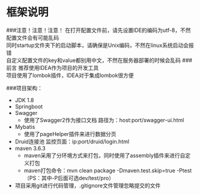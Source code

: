 框架说明
==
###注意！注意！注意！
在打开配置文件前，请先设置IDE的编码为utf-8，不然配置文件会有可能乱码  
同时startup文件夹下的启动脚本，请确保是Unix编码，不然在linux系统启动会报错  
自定义配置文件的key和value都别用中文，不然在服务器部署的时候会乱码
###前言
推荐使用IDEA作为项目的开发工具  
项目使用了lombok插件，IDEA对于集成lombok很方便

###项目架构：
* JDK 1.8
* Springboot
* Swagger
  * 使用了Swagger2作为接口文档 路径为：host:port/swagger-ui.html
* Mybatis
  * 使用了pageHelper插件来进行数据分页
* Druid连接池 监控页面：ip:port/druid/login.html
* maven 3.6.3
  * maven采用了分环境方式来打包，同时使用了assembly插件来进行自定义打包
  * maven打包命令：mvn clean package -Dmaven.test.skip=true -Ptest （PS：其中-P后面可选dev/test/pro）
* 项目采用git进行代码管理，.gitignore文件管理忽略提交的文件
